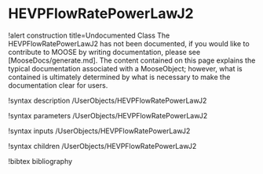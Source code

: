 <!-- MOOSE Documentation Stub: Remove this when content is added. -->

# HEVPFlowRatePowerLawJ2

!alert construction title=Undocumented Class
The HEVPFlowRatePowerLawJ2 has not been documented, if you would like to contribute to MOOSE by
writing documentation, please see [MooseDocs/generate.md]. The content contained on this page explains
the typical documentation associated with a MooseObject; however, what is contained is ultimately
determined by what is necessary to make the documentation clear for users.

!syntax description /UserObjects/HEVPFlowRatePowerLawJ2

!syntax parameters /UserObjects/HEVPFlowRatePowerLawJ2

!syntax inputs /UserObjects/HEVPFlowRatePowerLawJ2

!syntax children /UserObjects/HEVPFlowRatePowerLawJ2

!bibtex bibliography
